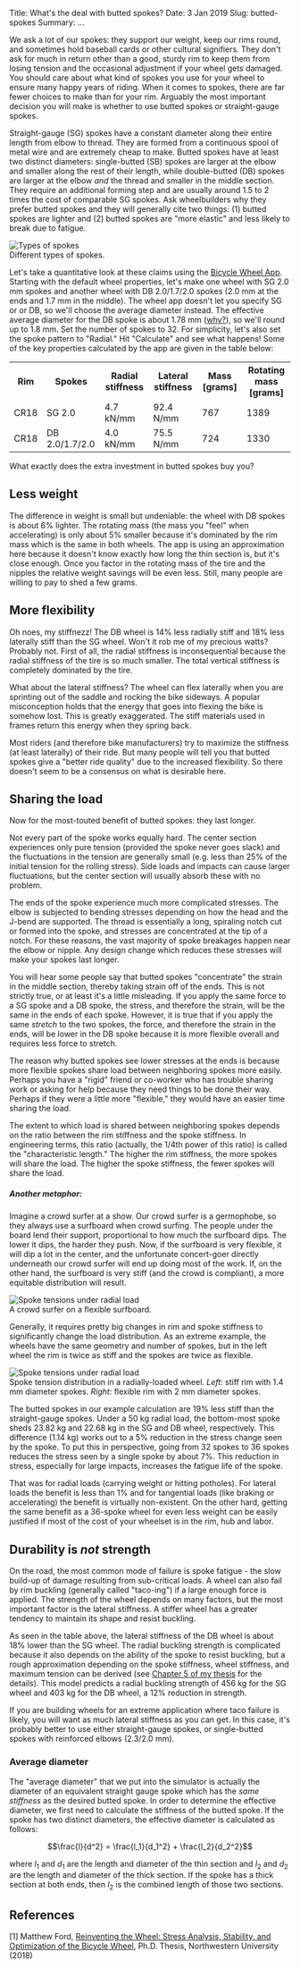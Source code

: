 Title: What's the deal with butted spokes?
Date: 3 Jan 2019
Slug: butted-spokes
Summary: ...

We ask a lot of our spokes: they support our weight, keep our rims round, and sometimes hold baseball cards or other cultural signifiers. They don't ask for much in return other than a good, sturdy rim to keep them from losing tension and the occasional adjustment if your wheel gets damaged. You should care about what kind of spokes you use for your wheel to ensure many happy years of riding. When it comes to spokes, there are far fewer choices to make than for your rim. Arguably the most important decision you will make is whether to use butted spokes or straight-gauge spokes.

Straight-gauge (SG) spokes have a constant diameter along their entire length from elbow to thread. They are formed from a continuous spool of metal wire and are extremely cheap to make. Butted spokes have at least two distinct diameters: single-butted (SB) spokes are larger at the elbow and smaller along the rest of their length, while double-butted (DB) spokes are larger at the elbow _and_ the thread and smaller in the middle section. They require an additional forming step and are usually around 1.5 to 2 times the cost of comparable SG spokes. Ask wheelbuilders why they prefer butted spokes and they will generally cite two things: (1) butted spokes are lighter and (2) butted spokes are "more elastic" and less likely to break due to fatigue.

<img class="img-fluid" alt="Types of spokes" src="{filename}/images/butted-spokes/spoke_types.png" />
<div class="figure-caption">Different types of spokes.</div>

Let's take a quantitative look at these claims using the [Bicycle Wheel App](/). Starting with the default wheel properties, let's make one wheel with SG 2.0 mm spokes and another wheel with DB 2.0/1.7/2.0 spokes (2.0 mm at the ends and 1.7 mm in the middle). The wheel app doesn't let you specify SG or or DB, so we'll choose the average diameter instead. The effective average diameter for the DB spoke is about 1.78 mm ([why?](#average-diameter)), so we'll round up to 1.8 mm. Set the number of spokes to 32. For simplicity, let's also set the spoke pattern to "Radial." Hit "Calculate" and see what happens! Some of the key properties calculated by the app are given in the table below:

<table class="table table-hover">
  <tr><th>Rim</th><th>Spokes</th><th>Radial stiffness</th><th>Lateral stiffness</th><th>Mass [grams]</th><th>Rotating mass [grams]</th></tr>
  <tr><td>CR18</td><td>SG 2.0</td><td>4.7 kN/mm</td><td>92.4 N/mm</td><td>767</td><td>1389</td></tr>
  <tr><td>CR18</td><td>DB 2.0/1.7/2.0</td><td>4.0 kN/mm</td><td>75.5 N/mm</td><td>724</td><td>1330</td></tr>
</table>

What exactly does the extra investment in butted spokes buy you?

## Less weight

The difference in weight is small but undeniable: the wheel with DB spokes is about 6% lighter. The rotating mass (the mass you "feel" when accelerating) is only about 5% smaller because it's dominated by the rim mass which is the same in both wheels. The app is using an approximation here because it doesn't know exactly how long the thin section is, but it's close enough. Once you factor in the rotating mass of the tire and the nipples the relative weight savings will be even less. Still, many people are willing to pay to shed a few grams.

## More flexibility

Oh noes, my stiffnezz! The DB wheel is 14% less radially stiff and 18% less laterally stiff than the SG wheel. Won't it rob me of my precious watts? Probably not. First of all, the radial stiffness is inconsequential because the radial stiffness of the tire is so much smaller. The total vertical stiffness is completely dominated by the tire.

What about the lateral stiffness? The wheel can flex laterally when you are sprinting out of the saddle and rocking the bike sideways. A popular misconception holds that the energy that goes into flexing the bike is somehow lost. This is greatly exaggerated. The stiff materials used in frames return this energy when they spring back.

Most riders (and therefore bike manufacturers) try to maximize the stiffness (at least laterally) of their ride. But many people will tell you that butted spokes give a "better ride quality" due to the increased flexibility. So there doesn't seem to be a consensus on what is desirable here.

## Sharing the load

Now for the most-touted benefit of butted spokes: they last longer.

Not every part of the spoke works equally hard. The center section experiences only pure tension (provided the spoke never goes slack) and the fluctuations in the tension are generally small (e.g. less than 25% of the initial tension for the rolling stress). Side loads and impacts can cause larger fluctuations, but the center section will usually absorb these with no problem.

The ends of the spoke experience much more complicated stresses. The elbow is subjected to bending stresses depending on how the head and the J-bend are supported. The thread is essentially a long, spiraling notch cut or formed into the spoke, and stresses are concentrated at the tip of a notch. For these reasons, the vast majority of spoke breakages happen near the elbow or nipple. Any design change which reduces these stresses will make your spokes last longer.

You will hear some people say that butted spokes "concentrate" the strain in the middle section, thereby taking strain off of the ends. This is not strictly true, or at least it's a little misleading. If you apply the same force to a SG spoke and a DB spoke, the stress, and therefore the strain, will be the same in the ends of each spoke. However, it is true that if you apply the same _stretch_ to the two spokes, the force, and therefore the strain in the ends, will be lower in the DB spoke because it is more flexible overall and requires less force to stretch.

The reason why butted spokes see lower stresses at the ends is because more flexible spokes share load between neighboring spokes more easily. Perhaps you have a "rigid" friend or co-worker who has trouble sharing work or asking for help because they need things to be done their way. Perhaps if they were a little more "flexible," they would have an easier time sharing the load.

The extent to which load is shared between neighboring spokes depends on the ratio between the rim stiffness and the spoke stiffness. In engineering terms, this ratio (actually, the 1/4th power of this ratio) is called the "characteristic length." The higher the rim stiffness, the more spokes will share the load. The higher the spoke stiffness, the fewer spokes will share the load.

##### Another metaphor:
Imagine a crowd surfer at a show. Our crowd surfer is a germophobe, so they always use a surfboard when crowd surfing. The people under the board lend their support, proportional to how much the surfboard dips. The lower it dips, the harder they push. Now, if the surfboard is very flexible, it will dip a lot in the center, and the unfortunate concert-goer directly underneath our crowd surfer will end up doing most of the work. If, on the other hand, the surfboard is very stiff (and the crowd is compliant), a more equitable distribution will result.

<img class="img-fluid" alt="Spoke tensions under radial load" src="{filename}/images/butted-spokes/crowd_surfer.png" />
<div class="figure-caption">A crowd surfer on a flexible surfboard.</div>

Generally, it requires pretty big changes in rim and spoke stiffness to significantly change the load distribution. As an extreme example, the wheels have the same geometry and number of spokes, but in the left wheel the rim is twice as stiff and the spokes are twice as flexible.

<img class="img-fluid" alt="Spoke tensions under radial load" src="{filename}/images/butted-spokes/char_length_comparison.png" />
<div class="figure-caption">Spoke tension distribution in a radially-loaded wheel. <em>Left:</em> stiff rim with 1.4 mm diameter spokes. <em>Right:</em> flexible rim with 2 mm diameter spokes.</div>

The butted spokes in our example calculation are 19% less stiff than the straight-gauge spokes. Under a 50 kg radial load, the bottom-most spoke sheds 23.82 kg and 22.68 kg in the SG and DB wheel, respectively. This difference (1.14 kg) works out to a 5% reduction in the stress change seen by the spoke. To put this in perspective, going from 32 spokes to 36 spokes reduces the stress seen by a single spoke by about 7%. This reduction in stress, especially for large impacts, increases the fatigue life of the spoke.

That was for radial loads (carrying weight or hitting potholes). For lateral loads the benefit is less than 1% and for tangential loads (like braking or accelerating) the benefit is virtually non-existent. On the other hard, getting the same benefit as a 36-spoke wheel for even less weight can be easily justified if most of the cost of your wheelset is in the rim, hub and labor.

## Durability is _not_ strength

On the road, the most common mode of failure is spoke fatigue - the slow build-up of damage resulting from sub-critical loads. A wheel can also fail by rim buckling (generally called "taco-ing") if a large enough force is applied. The strength of the wheel depends on many factors, but the most important factor is the lateral stiffness. A stiffer wheel has a greater tendency to maintain its shape and resist buckling.

As seen in the table above, the lateral stiffness of the DB wheel is about 18% lower than the SG wheel. The radial buckling strength is complicated because it also depends on the ability of the spoke to resist buckling, but a rough approximation depending on the spoke stiffness, wheel stiffness, and maximum tension can be derived (see [Chapter 5 of my thesis](#references) for the details). This model predicts a radial buckling strength of 456 kg for the SG wheel and 403 kg for the DB wheel, a 12% reduction in strength.

If you are building wheels for an extreme application where taco failure is likely, you will want as much lateral stiffness as you can get. In this case, it's probably better to use either straight-gauge spokes, or single-butted spokes with reinforced elbows (2.3/2.0 mm).

<!-- 32 spokes -->
<!-- straight: 23.82 / 50 = 0.476 -->
<!-- butted:   22.68 / 50 = 0.454 -->
<!-- Difference of 1.14 kg for 50 kg load (about -5%) -->

<!-- 36 spokes -->
<!-- straight: 22.17 / 50 = 0.443 -->
<!-- butted:   21.07 / 50 = 0.421 -->
<!-- Difference of 1.1 kg for 50 kg load (about -5%) -->

<!-- 36 spokes -->
<!-- straight: 22.17 / 10 = 0.443 -->
<!-- butted:   21.07 / 50 = 0.421 -->
<!-- Difference of 1.1 kg for 50 kg load (about -5%) -->

<!-- going to 36 spokes reduces force by 1.65 kg (about -7%) -->

<!-- Analogy: Crowd-surfing with a flexible surfboard. The more flexible the surfboard, the more load is transferred to the people right underneath the surfer. -->

### Average diameter

The "average diameter" that we put into the simulator is actually the diameter of an equivalent straight gauge spoke which has the _same stiffness_ as the desired butted spoke. In order to determine the effective diameter, we first need to calculate the stiffness of the butted spoke. If the spoke has two distinct diameters, the effective diameter is calculated as follows:

$$\frac{l}{d^2} = \frac{l_1}{d_1^2} + \frac{l_2}{d_2^2}$$

where $l_1$ and $d_1$ are the length and diameter of the thin section and $l_2$ and $d_2$ are the length and diameter of the thick section. If the spoke has a thick section at both ends, then $l_2$ is the combined length of those two sections.

## References

[1] Matthew Ford, [Reinventing the Wheel: Stress Analysis, Stability, and Optimization of the Bicycle Wheel](https://github.com/dashdotrobot/phd-thesis/releases/download/v1.0/Ford_BicycleWheelThesis_v1.0.pdf), Ph.D. Thesis, Northwestern University (2018)
